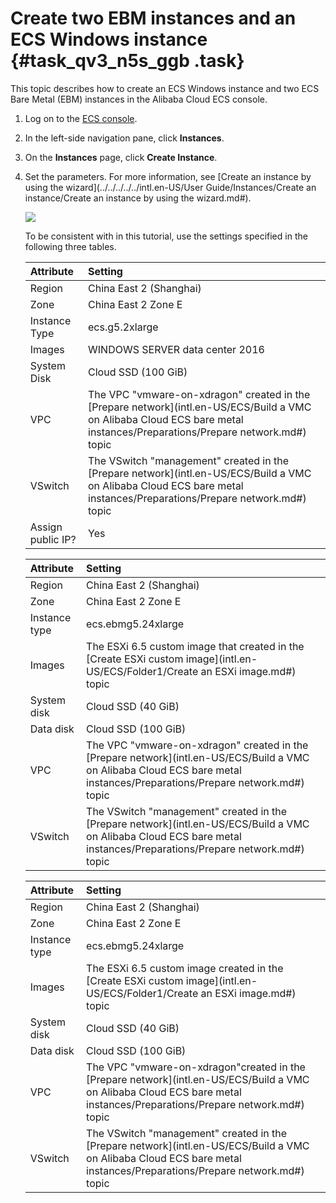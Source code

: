 # Create two EBM instances and an ECS Windows instance {#task_qv3_n5s_ggb .task}

This topic describes how to create an ECS Windows instance and two ECS Bare Metal \(EBM\) instances in the Alibaba Cloud ECS console.

1.  Log on to the [ECS console](https://ecs.console.aliyun.com/#home). 
2.  In the left-side navigation pane, click **Instances**. 
3.  On the **Instances** page, click **Create Instance**. 
4.  Set the parameters. For more information, see [Create an instance by using the wizard](../../../../../intl.en-US/User Guide/Instances/Create an instance/Create an instance by using the wizard.md#). 

    ![](http://static-aliyun-doc.oss-cn-hangzhou.aliyuncs.com/assets/img/83714/154886273535460_en-US.png)

    To be consistent with in this tutorial, use the settings specified in the following three tables.

    |Attribute|Setting|
    |:--------|:------|
    |Region|China East 2 \(Shanghai\)|
    |Zone|China East 2 Zone E|
    |Instance Type|ecs.g5.2xlarge|
    |Images|WINDOWS SERVER data center 2016|
    |System Disk|Cloud SSD \(100 GiB\)|
    |VPC|The VPC "vmware-on-xdragon" created in the [Prepare network](intl.en-US/ECS/Build a VMC on Alibaba Cloud ECS bare metal instances/Preparations/Prepare network.md#) topic|
    |VSwitch|The VSwitch "management" created in the [Prepare network](intl.en-US/ECS/Build a VMC on Alibaba Cloud ECS bare metal instances/Preparations/Prepare network.md#) topic|
    |Assign public IP?|Yes|

    |Attribute|Setting|
    |:--------|:------|
    |Region|China East 2 \(Shanghai\)|
    |Zone|China East 2 Zone E|
    |Instance type|ecs.ebmg5.24xlarge|
    |Images|The ESXi 6.5 custom image that created in the [Create ESXi custom image](intl.en-US/ECS/Folder1/Create an ESXi image.md#) topic|
    |System disk|Cloud SSD \(40 GiB\)|
    |Data disk|Cloud SSD \(100 GiB\)|
    |VPC|The VPC "vmware-on-xdragon" created in the [Prepare network](intl.en-US/ECS/Build a VMC on Alibaba Cloud ECS bare metal instances/Preparations/Prepare network.md#) topic|
    |VSwitch|The VSwitch "management" created in the [Prepare network](intl.en-US/ECS/Build a VMC on Alibaba Cloud ECS bare metal instances/Preparations/Prepare network.md#) topic|

    |Attribute|Setting|
    |:--------|:------|
    |Region|China East 2 \(Shanghai\)|
    |Zone|China East 2 Zone E|
    |Instance type|ecs.ebmg5.24xlarge|
    |Images|The ESXi 6.5 custom image created in the [Create ESXi custom image](intl.en-US/ECS/Folder1/Create an ESXi image.md#) topic|
    |System disk|Cloud SSD \(40 GiB\)|
    |Data disk|Cloud SSD \(100 GiB\)|
    |VPC|The VPC "vmware-on-xdragon"created in the [Prepare network](intl.en-US/ECS/Build a VMC on Alibaba Cloud ECS bare metal instances/Preparations/Prepare network.md#) topic|
    |VSwitch|The VSwitch "management" created in the [Prepare network](intl.en-US/ECS/Build a VMC on Alibaba Cloud ECS bare metal instances/Preparations/Prepare network.md#) topic|



